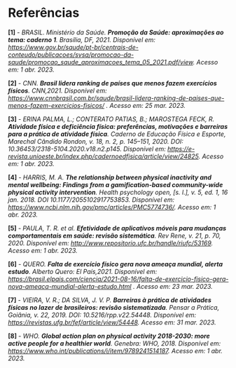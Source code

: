 # Referências

**[1]** - _BRASIL. Ministério da Saúde. **Promoção da Saúde: aproximações ao tema: caderno 1**. Brasília, DF, 2021. Disponível em: https://www.gov.br/saude/pt-br/centrais-de-conteudo/publicacoes/svsa/promocao-da-saude/promocao_saude_aproximacoes_tema_05_2021.pdf/view. Acesso em: 1 abr. 2023._

**[2]** - _CNN. **Brasil lidera ranking de países que menos fazem exercícios físicos**. CNN,2021.  Disponível em: 
https://www.cnnbrasil.com.br/saude/brasil-lidera-ranking-de-paises-que-menos-fazem-exercicios-fisicos/
 . Acesso em: 25 mar. 2023._
 
**[3]** - _ERINA PALMA, L.; CONTERATO PATIAS, B.; MAROSTEGA FECK, R. **Atividade física e deficiência física: preferências, motivações e barreiras para a prática de atividade física**. Caderno de Educação Física e Esporte, Marechal Cândido Rondon, v. 18, n. 2, p. 145–151, 2020. DOI: 10.36453/2318-5104.2020.v18.n2.p145. Disponível em: https://e-revista.unioeste.br/index.php/cadernoedfisica/article/view/24825. Acesso em: 1 abr. 2023._

**[4]** - _HARRIS, M. A. **The relationship between physical inactivity and mental wellbeing: Findings from a gamification-based community-wide physical activity intervention**. Health psychology open, [s. l.], v. 5, ed. 1, 16 jan. 2018. DOI 10.1177/2055102917753853. Disponível em: https://www.ncbi.nlm.nih.gov/pmc/articles/PMC5774736/. Acesso em: 1 abr. 2023._

**[5]** - _PAULA, T. R. et al. **Efetividade de aplicativos móveis para mudanças comportamentais em saúde: revisão sistemática**. Rev Rene, v. 21, p. 70, 2020. Disponível em: http://www.repositorio.ufc.br/handle/riufc/53169. Acesso em: 1 abr. 2023._

**[6]** - _QUERO. **Falta de exercício físico gera nova ameaça mundial, alerta estudo**. Alberto Quero: El País,2021.  Disponível em: 
https://brasil.elpais.com/ciencia/2021-08-16/falta-de-exercicio-fisico-gera-nova-ameaca-mundial-alerta-estudo.html
 . Acesso em: 23 mar. 2023._
 
**[7]** - _VIEIRA, V. R.; DA SILVA, J. V. P. **Barreiras à prática de atividades físicas no lazer de brasileiros: revisão sistematizada**. Pensar a Prática, Goiânia, v. 22, 2019. DOI: 10.5216/rpp.v22.54448. Disponível em: https://revistas.ufg.br/fef/article/view/54448. Acesso em: 31 mar. 2023._

**[8]** - _WHO. **Global action plan on physical activity 2018-2030: more active people for a healthier world**. Genebra: WHO, 2018. Disponível em: https://www.who.int/publications/i/item/9789241514187. Acesso em: 1 abr. 2023._

